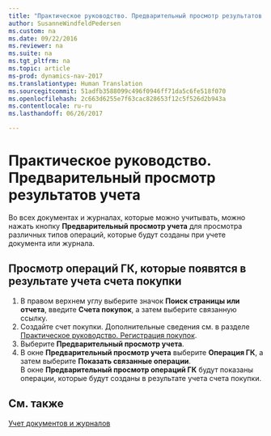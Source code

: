 ```yaml
---
title: "Практическое руководство. Предварительный просмотр результатов учета"
author: SusanneWindfeldPedersen
ms.custom: na
ms.date: 09/22/2016
ms.reviewer: na
ms.suite: na
ms.tgt_pltfrm: na
ms.topic: article
ms-prod: dynamics-nav-2017
ms.translationtype: Human Translation
ms.sourcegitcommit: 51adfb3588099c496f0946ff71da5c6fe518f070
ms.openlocfilehash: 2c663d6255e7f63cac828653f12c5f526d2b943a
ms.contentlocale: ru-ru
ms.lasthandoff: 06/26/2017

---
```

    
# <a name="how-to-preview-posting-results"></a>Практическое руководство. Предварительный просмотр результатов учета
Во всех документах и журналах, которые можно учитывать, можно нажать кнопку **Предварительный просмотр учета** для просмотра различных типов операций, которые будут созданы при учете документа или журнала.

## <a name="to-preview-gl-entries-that-will-result-from-posting-a-purchase-invoice"></a>Просмотр операций ГК, которые появятся в результате учета счета покупки
1. В правом верхнем углу выберите значок **Поиск страницы или отчета**, введите **Счета покупок**, а затем выберите связанную ссылку.
2. Создайте счет покупки. Дополнительные сведения см. в разделе [Практическое руководство. Регистрация покупок](purchasing-how-record-purchases.md).
3. Выберите **Предварительный просмотр учета**.
4. В окне **Предварительный просмотр учета** выберите **Операция ГК**, а затем выберите **Показать связанные операции**.  
В окне **Предварительный просмотр операций ГК** будут показаны операции, которые будут созданы в результате учета счета покупки.

## <a name="see-also"></a>См. также
[Учет документов и журналов](ui-post-documents-journals.md)


